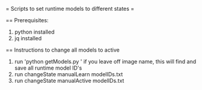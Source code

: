 = Scripts to set runtime models to different states =

== Prerequisites: 

1. python installed
2. jq installed

== Instructions to change all models to active

1.  run 'python getModels.py <image name>'
       if you leave off image name, this will find and save all runtime model ID's
2. run changeState manualLearn modelIDs.txt
3. run changeState manualActive modelIDs.txt

 
